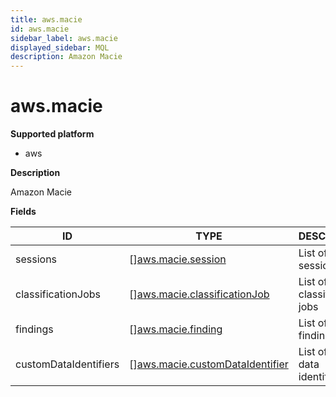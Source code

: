 ```yaml
---
title: aws.macie
id: aws.macie
sidebar_label: aws.macie
displayed_sidebar: MQL
description: Amazon Macie
---
```


# aws.macie

**Supported platform**

- aws

**Description**

Amazon Macie

**Fields**

| ID                    | TYPE                                                                          | DESCRIPTION                     |
| --------------------- | ----------------------------------------------------------------------------- | ------------------------------- |
| sessions              | &#91;&#93;[aws.macie.session](aws.macie.session.md)                           | List of Macie sessions          |
| classificationJobs    | &#91;&#93;[aws.macie.classificationJob](aws.macie.classificationjob.md)       | List of classification jobs     |
| findings              | &#91;&#93;[aws.macie.finding](aws.macie.finding.md)                           | List of findings                |
| customDataIdentifiers | &#91;&#93;[aws.macie.customDataIdentifier](aws.macie.customdataidentifier.md) | List of custom data identifiers |
